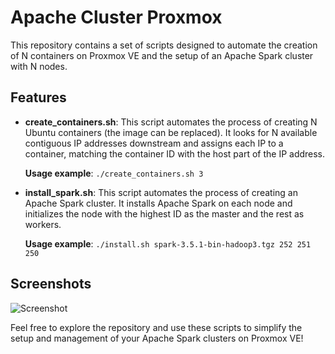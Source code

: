 # Apache Cluster Proxmox

This repository contains a set of scripts designed to automate the creation of N containers on Proxmox VE and the setup of an Apache Spark cluster with N nodes.

## Features

- **create_containers.sh**: This script automates the process of creating N Ubuntu containers (the image can be replaced). It looks for N available contiguous IP addresses downstream and assigns each IP to a container, matching the container ID with the host part of the IP address.

    **Usage example**: `./create_containers.sh 3`

- **install_spark.sh**: This script automates the process of creating an Apache Spark cluster. It installs Apache Spark on each node and initializes the node with the highest ID as the master and the rest as workers.

    **Usage example**: `./install.sh spark-3.5.1-bin-hadoop3.tgz 252 251 250`

## Screenshots

![Screenshot](https://github.com/kyantti/apache_cluster_proxmox/assets/60965663/6aa9d1f8-e1fa-404d-a9e0-6174d8834369)

Feel free to explore the repository and use these scripts to simplify the setup and management of your Apache Spark clusters on Proxmox VE!
